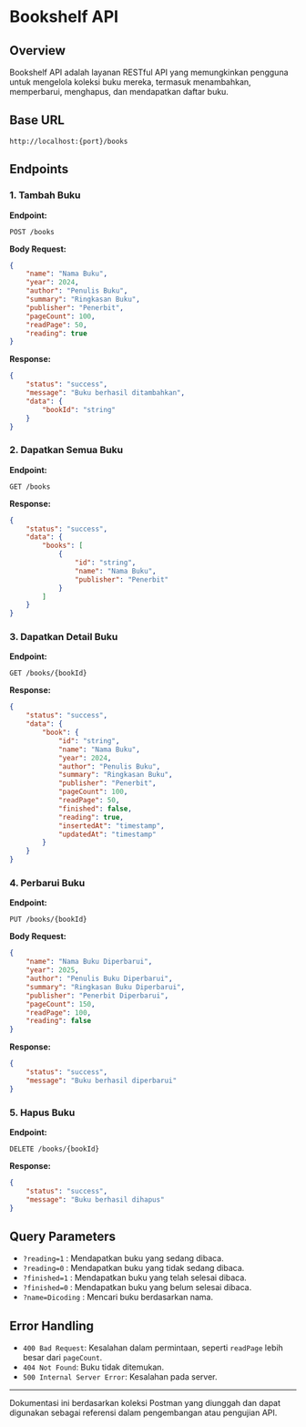 # Bookshelf API

## Overview
Bookshelf API adalah layanan RESTful API yang memungkinkan pengguna untuk mengelola koleksi buku mereka, termasuk menambahkan, memperbarui, menghapus, dan mendapatkan daftar buku.

## Base URL
```
http://localhost:{port}/books
```

## Endpoints

### 1. Tambah Buku
**Endpoint:**
```
POST /books
```
**Body Request:**
```json
{
    "name": "Nama Buku",
    "year": 2024,
    "author": "Penulis Buku",
    "summary": "Ringkasan Buku",
    "publisher": "Penerbit",
    "pageCount": 100,
    "readPage": 50,
    "reading": true
}
```
**Response:**
```json
{
    "status": "success",
    "message": "Buku berhasil ditambahkan",
    "data": {
        "bookId": "string"
    }
}
```

### 2. Dapatkan Semua Buku
**Endpoint:**
```
GET /books
```
**Response:**
```json
{
    "status": "success",
    "data": {
        "books": [
            {
                "id": "string",
                "name": "Nama Buku",
                "publisher": "Penerbit"
            }
        ]
    }
}
```

### 3. Dapatkan Detail Buku
**Endpoint:**
```
GET /books/{bookId}
```
**Response:**
```json
{
    "status": "success",
    "data": {
        "book": {
            "id": "string",
            "name": "Nama Buku",
            "year": 2024,
            "author": "Penulis Buku",
            "summary": "Ringkasan Buku",
            "publisher": "Penerbit",
            "pageCount": 100,
            "readPage": 50,
            "finished": false,
            "reading": true,
            "insertedAt": "timestamp",
            "updatedAt": "timestamp"
        }
    }
}
```

### 4. Perbarui Buku
**Endpoint:**
```
PUT /books/{bookId}
```
**Body Request:**
```json
{
    "name": "Nama Buku Diperbarui",
    "year": 2025,
    "author": "Penulis Buku Diperbarui",
    "summary": "Ringkasan Buku Diperbarui",
    "publisher": "Penerbit Diperbarui",
    "pageCount": 150,
    "readPage": 100,
    "reading": false
}
```
**Response:**
```json
{
    "status": "success",
    "message": "Buku berhasil diperbarui"
}
```

### 5. Hapus Buku
**Endpoint:**
```
DELETE /books/{bookId}
```
**Response:**
```json
{
    "status": "success",
    "message": "Buku berhasil dihapus"
}
```

## Query Parameters
- `?reading=1` : Mendapatkan buku yang sedang dibaca.
- `?reading=0` : Mendapatkan buku yang tidak sedang dibaca.
- `?finished=1` : Mendapatkan buku yang telah selesai dibaca.
- `?finished=0` : Mendapatkan buku yang belum selesai dibaca.
- `?name=Dicoding` : Mencari buku berdasarkan nama.

## Error Handling
- `400 Bad Request`: Kesalahan dalam permintaan, seperti `readPage` lebih besar dari `pageCount`.
- `404 Not Found`: Buku tidak ditemukan.
- `500 Internal Server Error`: Kesalahan pada server.

---

Dokumentasi ini berdasarkan koleksi Postman yang diunggah dan dapat digunakan sebagai referensi dalam pengembangan atau pengujian API.

